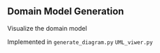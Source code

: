 ## Domain Model Generation 
Visualize the domain model

Implemented in `generate_diagram.py` `UML_viwer.py`